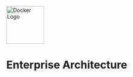 <image alt="Docker Logo" height="100px" src="./images/enterprise-architecture.png" width="100px" />

# Enterprise Architecture